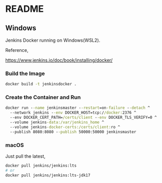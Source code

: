 # README

## Windows

Jenkins Docker running on Windows(WSL2).

Reference,

<https://www.jenkins.io/doc/book/installing/docker/>

### Build the Image

```bat
docker build -t jenkinsdocker .
```

### Create the Container and Run

```bat
docker run --name jenkinsmaster --restart=on-failure --detach ^
  --network jenkins --env DOCKER_HOST=tcp://docker:2376 ^
  --env DOCKER_CERT_PATH=/certs/client --env DOCKER_TLS_VERIFY=0 ^
  --volume jenkins-data:/var/jenkins_home ^
  --volume jenkins-docker-certs:/certs/client:ro ^
  --publish 8080:8080 --publish 50000:50000 jenkinsmaster
```

### macOS

Just pull the latest,

```bash
docker pull jenkins/jenkins:lts
# or
docker pull jenkins/jenkins:lts-jdk17
```
